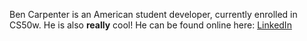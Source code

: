 Ben Carpenter is an American student developer, currently enrolled in CS50w. He is also **really** cool! He can be found online here: [LinkedIn](https://www.linkedin.com/in/ben-carpenter-6155601a6/)